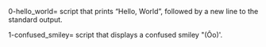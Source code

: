 0-hello_world= script that prints “Hello, World”, followed by a new line to the standard output.

1-confused_smiley= script that displays a confused smiley "(Ôo)'.

